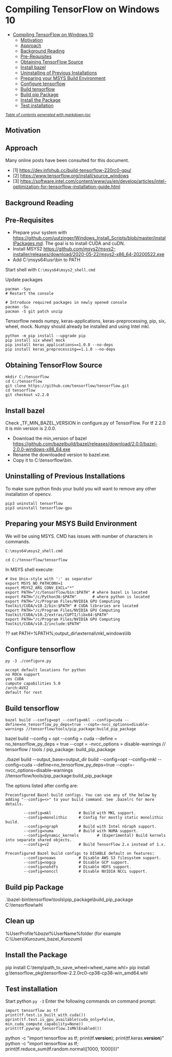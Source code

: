 # Compiling TensorFlow on Windows 10

- [Compiling TensorFlow on Windows 10](#compiling-tensorflow-on-windows-10)
  * [Motivation](#motivation)
  * [Approach](#approach)
  * [Background Reading](#background-reading)
  * [Pre-Requisites](#pre-requisites)
  * [Obtaining TensorFlow Source](#obtaining-tensorflow-source)
  * [Install bazel](#install-bazel)
  * [Uninstalling of Previous Installations](#uninstalling-of-previous-installations)
  * [Preparing your MSYS Build Environment](#preparing-your-msys-build-environment)
  * [Configure tensorflow](#configure-tensorflow)
  * [Build tensorflow](#build-tensorflow)
  * [Build pip Package](#build-pip-package)
  * [Install the Package](#install-the-package)
  * [Test installation](#test-installation)

<small><i><a href='http://ecotrust-canada.github.io/markdown-toc/'>Table of contents generated with markdown-toc</a></i></small>

## Motivation

## Approach

Many online posts have been consulted for this document.
* [1] https://dev.infohub.cc/build-tensorflow-220rc0-gpu/
* [2] https://www.tensorflow.org/install/source_windows
* [3] https://software.intel.com/content/www/us/en/develop/articles/intel-optimization-for-tensorflow-installation-guide.html

## Background Reading

## Pre-Requisites

* Prepare your system with https://github.com/uutzinger/Windows_Install_Scripts/blob/master/installPackages.md. The goal is to install CUDA and cuDN.
* Install MSYS2 https://github.com/msys2/msys2-installer/releases/download/2020-05-22/msys2-x86_64-20200522.exe
* Add C:\msys64\usr\bin to PATH

Start shell with ```C:\msys64\msys2_shell.cmd```

Update packages
```
pacman -Syu
# Restart the console 

# Introduce required packages in newly opened console
pacman -Su
pacman -S git patch unzip
```

Tensorflow needs numpy, keras-applications, keras-preprocessing, pip, six, wheel, mock. Numpy should already be installed and using Intel mkl.

```
python -m pip install --upgrade pip
pip install six wheel mock
pip install keras_applications==1.0.8 --no-deps
pip install keras_preprocessing==1.1.0 --no-deps
```

## Obtaining TensorFlow Source

```
mkdir C:/tensorflow
cd C:/tensorflow
git clone https://github.com/tensorflow/tensorflow.git
cd tensorflow
git checkout v2.2.0
```

## Install bazel

Check _TF_MIN_BAZEL_VERSION in configure.py of TensorFlow. For tf 2.2.0 it is min version is 2.0.0.  

* Download the min_version of bazel https://github.com/bazelbuild/bazel/releases/download/2.0.0/bazel-2.0.0-windows-x86_64.exe
* Rename the downloaded version to bazel.exe. 
* Copy it to C:\tensorflow\bin.

## Uninstalling of Previous Installations

To make sure python finds your build you will want to remove any other installation of opencv.
```
pip3 uninstall tensorflow
pip3 uninstall tensorflow-gpu
```

## Preparing your MSYS Build Environment

We will be using MSYS. CMD has issues with number of characters in commands.

```
C:\msys64\msys2_shell.cmd
```
```
cd C:/tensorflow/tensorflow
```

In MSYS shell execute:

```
# Use Unix-style with ':' as separator
export MSYS_NO_PATHCONV=1
export MSYS2_ARG_CONV_EXCL="*"
export PATH="/c/tensorflow/bin:$PATH" # where bazel is located
export PATH="/c/Python36:$PATH"       # where python is located
export PATH="/c/Program Files/NVIDIA GPU Computing Toolkit/CUDA/v10.2/bin:$PATH" # CUDA libraries are located
export PATH="/c/Program Files/NVIDIA GPU Computing Toolkit/CUDA/v10.2/extras/CUPTI/libx64:$PATH"
export PATH="/c/Program Files/NVIDIA GPU Computing Toolkit/CUDA/v10.2/include:$PATH"
```

?? set PATH=%PATH%;output_dir\external\mkl_windows\lib  

## Configure tensorflow

```
py -3 ./configure.py
```

```
accept default locations for python
no ROCm support
yes CUDA
cumpute capabilities 5.0
/arch:AVX2
default for rest
```

## Build tensorflow

```
bazel build --config=opt --config=mkl --config=cuda --define=no_tensorflow_py_deps=true --copt=-nvcc_options=disable-warnings //tensorflow/tools/pip_package:build_pip_package
```

bazel build --config = opt --config = cuda --define = no_tensorflow_py_deps = true --copt = -nvcc_options = disable-warnings // tensorflow / tools / pip_package: build_pip_package

./bazel build --output_base=output_dir build --config=opt --config=mkl --config=cuda --define=no_tensorflow_py_deps=true --copt=-nvcc_options=disable-warnings //tensorflow/tools/pip_package:build_pip_package

The options listed after config are:
```
Preconfigured Bazel build configs. You can use any of the below by adding "--config=<>" to your build command. See .bazelrc for more details.

        --config=mkl            # Build with MKL support.
        --config=monolithic     # Config for mostly static monolithic build.
        --config=ngraph         # Build with Intel nGraph support.
        --config=numa           # Build with NUMA support.
        --config=dynamic_kernels        # (Experimental) Build kernels into separate shared objects.
        --config=v2             # Build TensorFlow 2.x instead of 1.x.

Preconfigured Bazel build configs to DISABLE default on features:
        --config=noaws          # Disable AWS S3 filesystem support.
        --config=nogcp          # Disable GCP support.
        --config=nohdfs         # Disable HDFS support.
        --config=nonccl         # Disable NVIDIA NCCL support.
```

## Build pip Package

.\bazel-bin\tensorflow\tools\pip_package\build_pip_package C:\tensorflow\whl

## Clean up
%UserProfile%_bazel_%UserName%folder (for example C:\Users\Kurozumi_bazel_Kurozumi)

## Install the Package

pip install C:\temp\path_to_save_wheel\<wheel_name.whl>
pip install g:\tensorflow_pkg\tensorflow-2.2.0rc0-cp38-cp38-win_amd64.whl

## Test installation

Start python ```py -3``` Enter the following commands on command prompt:
```
import tensorflow as tf 
print(tf.test.is_built_with_cuda())
pprint(tf.test.is_gpu_available(cuda_only=False, min_cuda_compute_capability=None))
print(tf.pywrap_tensorflow.IsMklEnabled())
```
python -c "import tensorflow as tf; print(tf.__version__); print(tf.keras.__version__)"
python -c "import tensorflow as tf; print(tf.reduce_sum(tf.random.normal([1000, 1000])))"